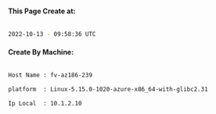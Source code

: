 
   
#### This Page Create at:

```bash

2022-10-13 - 09:58:36 UTC

```

#### Create By Machine:

```bash

Host Name : fv-az186-239

platform  : Linux-5.15.0-1020-azure-x86_64-with-glibc2.31

Ip Local  : 10.1.2.10

```

